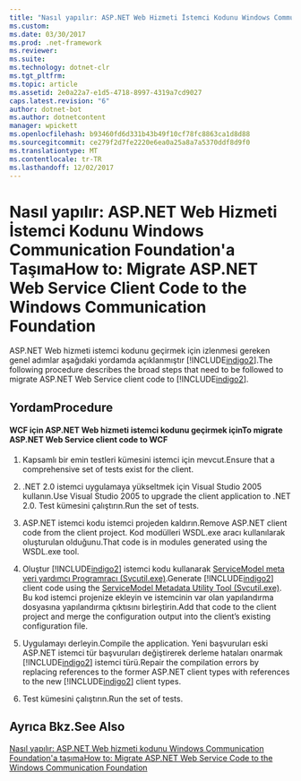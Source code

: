```yaml
---
title: "Nasıl yapılır: ASP.NET Web Hizmeti İstemci Kodunu Windows Communication Foundation'a Taşıma"
ms.custom: 
ms.date: 03/30/2017
ms.prod: .net-framework
ms.reviewer: 
ms.suite: 
ms.technology: dotnet-clr
ms.tgt_pltfrm: 
ms.topic: article
ms.assetid: 2e0a22a7-e1d5-4718-8997-4319a7cd9027
caps.latest.revision: "6"
author: dotnet-bot
ms.author: dotnetcontent
manager: wpickett
ms.openlocfilehash: b93460fd6d331b43b49f10cf78fc8863ca1d8d88
ms.sourcegitcommit: ce279f2d7fe2220e6ea0a25a8a7a5370ddf8d9f0
ms.translationtype: MT
ms.contentlocale: tr-TR
ms.lasthandoff: 12/02/2017
---
```

# <a name="how-to-migrate-aspnet-web-service-client-code-to-the-windows-communication-foundation"></a><span data-ttu-id="55631-102">Nasıl yapılır: ASP.NET Web Hizmeti İstemci Kodunu Windows Communication Foundation'a Taşıma</span><span class="sxs-lookup"><span data-stu-id="55631-102">How to: Migrate ASP.NET Web Service Client Code to the Windows Communication Foundation</span></span>
<span data-ttu-id="55631-103">ASP.NET Web hizmeti istemci kodunu geçirmek için izlenmesi gereken genel adımlar aşağıdaki yordamda açıklanmıştır [!INCLUDE[indigo2](../../../../includes/indigo2-md.md)].</span><span class="sxs-lookup"><span data-stu-id="55631-103">The following procedure describes the broad steps that need to be followed to migrate ASP.NET Web Service client code to [!INCLUDE[indigo2](../../../../includes/indigo2-md.md)].</span></span>  
  
## <a name="procedure"></a><span data-ttu-id="55631-104">Yordam</span><span class="sxs-lookup"><span data-stu-id="55631-104">Procedure</span></span>  
  
#### <a name="to-migrate-aspnet-web-service-client-code-to-wcf"></a><span data-ttu-id="55631-105">WCF için ASP.NET Web hizmeti istemci kodunu geçirmek için</span><span class="sxs-lookup"><span data-stu-id="55631-105">To migrate ASP.NET Web Service client code to WCF</span></span>  
  
1.  <span data-ttu-id="55631-106">Kapsamlı bir emin testleri kümesini istemci için mevcut.</span><span class="sxs-lookup"><span data-stu-id="55631-106">Ensure that a comprehensive set of tests exist for the client.</span></span>  
  
2.  <span data-ttu-id="55631-107">.NET 2.0 istemci uygulamaya yükseltmek için Visual Studio 2005 kullanın.</span><span class="sxs-lookup"><span data-stu-id="55631-107">Use Visual Studio 2005 to upgrade the client application to .NET 2.0.</span></span> <span data-ttu-id="55631-108">Test kümesini çalıştırın.</span><span class="sxs-lookup"><span data-stu-id="55631-108">Run the set of tests.</span></span>  
  
3.  <span data-ttu-id="55631-109">ASP.NET istemci kodu istemci projeden kaldırın.</span><span class="sxs-lookup"><span data-stu-id="55631-109">Remove ASP.NET client code from the client project.</span></span> <span data-ttu-id="55631-110">Kod modülleri WSDL.exe aracı kullanılarak oluşturulan olduğunu.</span><span class="sxs-lookup"><span data-stu-id="55631-110">That code is in modules generated using the WSDL.exe tool.</span></span>  
  
4.  <span data-ttu-id="55631-111">Oluştur [!INCLUDE[indigo2](../../../../includes/indigo2-md.md)] istemci kodu kullanarak [ServiceModel meta veri yardımcı Programracı (Svcutil.exe)](../../../../docs/framework/wcf/servicemodel-metadata-utility-tool-svcutil-exe.md).</span><span class="sxs-lookup"><span data-stu-id="55631-111">Generate [!INCLUDE[indigo2](../../../../includes/indigo2-md.md)] client code using the [ServiceModel Metadata Utility Tool (Svcutil.exe)](../../../../docs/framework/wcf/servicemodel-metadata-utility-tool-svcutil-exe.md).</span></span> <span data-ttu-id="55631-112">Bu kod istemci projenize ekleyin ve istemcinin var olan yapılandırma dosyasına yapılandırma çıktısını birleştirin.</span><span class="sxs-lookup"><span data-stu-id="55631-112">Add that code to the client project and merge the configuration output into the client’s existing configuration file.</span></span>  
  
5.  <span data-ttu-id="55631-113">Uygulamayı derleyin.</span><span class="sxs-lookup"><span data-stu-id="55631-113">Compile the application.</span></span> <span data-ttu-id="55631-114">Yeni başvuruları eski ASP.NET istemci tür başvuruları değiştirerek derleme hataları onarmak [!INCLUDE[indigo2](../../../../includes/indigo2-md.md)] istemci türü.</span><span class="sxs-lookup"><span data-stu-id="55631-114">Repair the compilation errors by replacing references to the former ASP.NET client types with references to the new [!INCLUDE[indigo2](../../../../includes/indigo2-md.md)] client types.</span></span>  
  
6.  <span data-ttu-id="55631-115">Test kümesini çalıştırın.</span><span class="sxs-lookup"><span data-stu-id="55631-115">Run the set of tests.</span></span>  
  
## <a name="see-also"></a><span data-ttu-id="55631-116">Ayrıca Bkz.</span><span class="sxs-lookup"><span data-stu-id="55631-116">See Also</span></span>  
 [<span data-ttu-id="55631-117">Nasıl yapılır: ASP.NET Web hizmeti kodunu Windows Communication Foundation'a taşıma</span><span class="sxs-lookup"><span data-stu-id="55631-117">How to: Migrate ASP.NET Web Service Code to the Windows Communication Foundation</span></span>](../../../../docs/framework/wcf/feature-details/migrate-asp-net-web-service-to-wcf.md)
